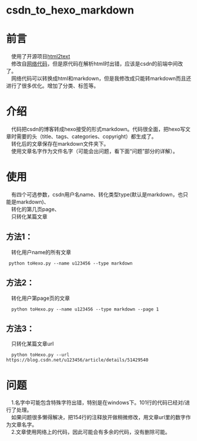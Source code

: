 # csdn_to_hexo_markdown

# 前言
&emsp;使用了开源项目[html2text](https://github.com/aaronsw/html2text)
<br/>&emsp;修改自[网络代码](https://github.com/gaocegege/csdn-blog-export)，但是原代码在解析html时出错，应该是csdn的前端中间改了。
<br/>&emsp;网络代码可以转换成html和markdown，但是我修改成只能转markdown而且还进行了很多优化。增加了分类、标签等。
  
# 介绍
&emsp;代码把csdn的博客转成hexo接受的形式markdown。代码很全面，把hexo写文章时需要的头（title、tags、categories、copyright）都生成了。
<br/>&emsp;转化后的文章保存在markdown文件夹下。
<br/>&emsp;使用文章名字作为文件名字（可能会出问题，看下面“问题”部分的详解）。
# 使用
&emsp;有四个可选参数，csdn用户名name、转化类型type(默认是markdown，也只能是markdown)、
<br/>&emsp;转化的第几页page、
<br/>&emsp;只转化某篇文章
## 方法1：
&emsp;转化用户name的所有文章
```
 python toHexo.py --name u123456 --type markdown
```
## 方法2：
&emsp;转化用户第page页的文章
```
  python toHexo.py --name u123456 --type markdown --page 1
```
## 方法3：
&emsp;只转化某篇文章url
```
  python toHexo.py --url https://blog.csdn.net/u123456/article/details/51429540
```
# 问题
&emsp;1.名字中可能包含特殊字符出错，特别是在windows下。101行的代码已经对/进行了处理。
<br/>&emsp;如果问题很多懒得解决，把154行的注释放开做稍微修改，用文章url里的数字作为文章名字。
<br/>&emsp;2.文章使用网络上的代码，因此可能会有多余的代码，没有删除可能。
